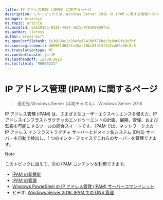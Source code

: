 ```yaml
---
title: IP アドレス管理 (IPAM) に関するページ
description: このトピックでは、Windows Server 2016 の IPAM に関する情報へのリンクを示します。
manager: brianlic
ms.topic: article
ms.assetid: 6a6291ba-0d39-4434-a8c5-0f0369860faa
ms.author: lizross
author: eross-msft
ms.openlocfilehash: 5c38904c2c994fef741bbf76bdc3eb909fe3efbf
ms.sourcegitcommit: d08965d64f4a40ac20bc81b14f2d2ea89c48c5c8
ms.translationtype: MT
ms.contentlocale: ja-JP
ms.lasthandoff: 12/08/2020
ms.locfileid: "96866231"
---
```

# <a name="ip-address-management-ipam"></a>IP アドレス管理 (IPAM) に関するページ

> 適用先:Windows Server (半期チャネル)、Windows Server 2016

IP アドレス管理 (IPAM) は、さまざまなユーザーエクスペリエンスを備えた、IP アドレスインフラストラクチャのエンドツーエンドの計画、展開、管理、および監視を可能にするツールの統合スイートです。 IPAM では、ネットワーク上の IP アドレス インフラストラクチャ サーバーとドメイン名システム (DNS) サーバーを自動で検出し、1 つのインターフェイスでこれらのサーバーを管理できます。

> [!NOTE]
> このトピックに加えて、次の IPAM コンテンツを利用できます。
>
> - [IPAM の新機能](../../technologies/ipam/What-s-New-in-IPAM.md)
> - [IPAM の管理](../../technologies/ipam/Manage-IPAM.md)
> - [Windows PowerShell の IP アドレス管理 (IPAM) サーバーコマンドレット](/powershell/module/ipamserver/)
> - ビデオ: [Windows Server 2016: IPAM での DNS 管理](https://channel9.msdn.com/Blogs/windowsserver/Windows-Server-2016-DNS-management-in-IPAM)
